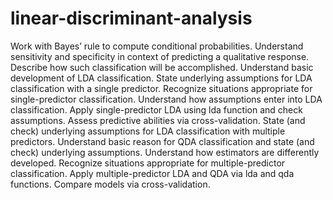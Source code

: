 # linear-discriminant-analysis
Work with Bayes’ rule to compute conditional probabilities.
Understand sensitivity and specificity in context of predicting a qualitative response.
Describe how such classification will be accomplished.
Understand basic development of LDA classification.
State underlying assumptions for LDA classification with a single predictor.
Recognize situations appropriate for single-predictor classification.
Understand how assumptions enter into LDA classification.
Apply single-predictor LDA using lda function and check assumptions.
Assess predictive abilities via cross-validation.
State (and check) underlying assumptions for LDA classification with multiple predictors.
Understand basic reason for QDA classification and state (and check) underlying assumptions.
Understand how estimators are differently developed.
Recognize situations appropriate for multiple-predictor classification.
Apply multiple-predictor LDA and QDA via lda and qda functions.
Compare models via cross-validation.
